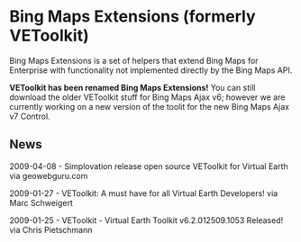 # Bing Maps Extensions (formerly VEToolkit)

Bing Maps Extensions is a set of helpers that extend Bing Maps for Enterprise with functionality not implemented directly by the Bing Maps API.

**VEToolkit has been renamed Bing Maps Extensions!**
You can still download the older VEToolkit stuff for Bing Maps Ajax v6; however we are currently working on a new version of the toolit for the new Bing Maps Ajax v7 Control.

## News

2009-04-08 - Simplovation release open source VEToolkit for Virtual Earth via geowebguru.com

2009-01-27 - VEToolkit: A must have for all Virtual Earth Developers! via Marc Schweigert

2009-01-25 - VEToolkit - Virtual Earth Toolkit v6.2.012509.1053 Released! via Chris Pietschmann
